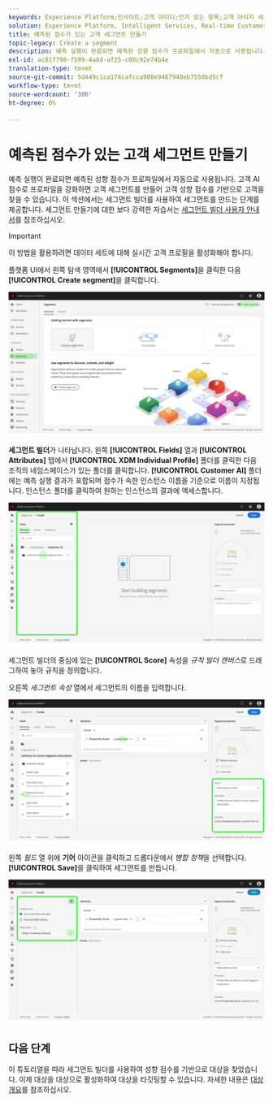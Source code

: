 ```yaml
---
keywords: Experience Platform;인사이트;고객 아이디;인기 있는 항목;고객 아이지 세그먼트
solution: Experience Platform, Intelligent Services, Real-time Customer Data Platform
title: 예측된 점수가 있는 고객 세그먼트 만들기
topic-legacy: Create a segment
description: 예측 실행이 완료되면 예측된 성향 점수가 프로파일에서 자동으로 사용됩니다. 고객 AI 점수로 프로파일을 강화하면 고객 세그먼트를 만들어 고객 성향 점수를 기반으로 고객을 찾을 수 있습니다. 이 섹션에서는 세그먼트 빌더를 사용하여 세그먼트를 만드는 단계를 제공합니다.
exl-id: ac81f798-f599-4a8d-af25-c00c92e74b4e
translation-type: tm+mt
source-git-commit: 5d449c1ca174cafcca988e9487940eb7550bd5cf
workflow-type: tm+mt
source-wordcount: '306'
ht-degree: 0%

---
```


# 예측된 점수가 있는 고객 세그먼트 만들기

예측 실행이 완료되면 예측된 성향 점수가 프로파일에서 자동으로 사용됩니다. 고객 AI 점수로 프로파일을 강화하면 고객 세그먼트를 만들어 고객 성향 점수를 기반으로 고객을 찾을 수 있습니다. 이 섹션에서는 세그먼트 빌더를 사용하여 세그먼트를 만드는 단계를 제공합니다. 세그먼트 만들기에 대한 보다 강력한 자습서는 [세그먼트 빌더 사용자 안내서](../../../segmentation/ui/segment-builder.md)를 참조하십시오.

>[!IMPORTANT]
>
>이 방법을 활용하려면 데이터 세트에 대해 실시간 고객 프로필을 활성화해야 합니다.

플랫폼 UI에서 왼쪽 탐색 영역에서 **[!UICONTROL Segments]**&#x200B;을 클릭한 다음 **[!UICONTROL Create segment]**&#x200B;을 클릭합니다.

![](../images/user-guide/segments.png)

**세그먼트 빌더**&#x200B;가 나타납니다. 왼쪽 **[!UICONTROL Fields]** 열과 **[!UICONTROL Attributes]** 탭에서 **[!UICONTROL XDM Individual Profile]** 폴더를 클릭한 다음 조직의 네임스페이스가 있는 폴더를 클릭합니다. **[!UICONTROL Customer AI]** 폴더에는 예측 실행 결과가 포함되며 점수가 속한 인스턴스 이름을 기준으로 이름이 지정됩니다. 인스턴스 폴더를 클릭하여 원하는 인스턴스의 결과에 액세스합니다.

![](../images/user-guide/results.png)

세그먼트 빌더의 중심에 있는 **[!UICONTROL Score]** 속성을 *규칙 빌더 캔버스*&#x200B;로 드래그하여 놓아 규칙을 정의합니다.

오른쪽 *세그먼트 속성* 열에서 세그먼트의 이름을 입력합니다.

![](../images/user-guide/properties.png)

왼쪽 *필드* 열 위에 **기어** 아이콘을 클릭하고 드롭다운에서 *병합 정책*&#x200B;을 선택합니다. **[!UICONTROL Save]**&#x200B;을 클릭하여 세그먼트를 만듭니다.

![](../images/user-guide/merge_policy.png)

## 다음 단계

이 튜토리얼을 따라 세그먼트 빌더를 사용하여 성향 점수를 기반으로 대상을 찾았습니다. 이제 대상을 대상으로 활성화하여 대상을 타깃팅할 수 있습니다. 자세한 내용은 [대상 개요](../../../destinations/home.md)를 참조하십시오.
